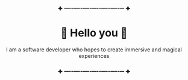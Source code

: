 <div markdown="0">
    <h3 class="seperator" align="center">⯌ ⚊⚋⚊⚋⚊⚋⚊⚋⚊⚋⚊⚋⚊ ⯌<h3>
    <h1 align="center">🍣 Hello you 🍣</h1>
    <p align="center">I am a software developer who hopes to create immersive and magical experiences</p>
    <h3 class="seperator" align="center">⯌ ⚊⚋⚊⚋⚊⚋⚊⚋⚊⚋⚊⚋⚊ ⯌<h3>
    
</div>
